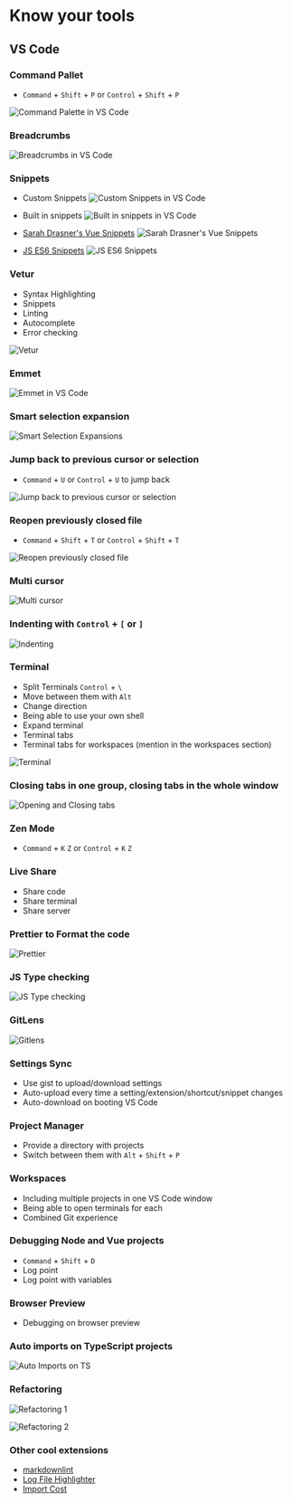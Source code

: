 # Know your tools

## VS Code

### Command Pallet

- `Command` + `Shift` + `P` or `Control` + `Shift` + `P`

![Command Palette in VS Code](./vs-code-images/command-palette.gif)

### Breadcrumbs

![Breadcrumbs in VS Code](./vs-code-images/breadcrumbs.gif)

### Snippets

- Custom Snippets
  ![Custom Snippets in VS Code](./vs-code-images/snippets.gif)

- Built in snippets
  ![Built in snippets in VS Code](./vs-code-images/builtin-snippets.gif)

- [Sarah Drasner's Vue Snippets](https://marketplace.visualstudio.com/items?itemName=sdras.vue-vscode-snippets)
  ![Sarah Drasner's Vue Snippets](vs-code-images/sarahdrasnervuesnippets.gif)

- [JS ES6 Snippets](https://marketplace.visualstudio.com/items?itemName=xabikos.JavaScriptSnippets)
  ![JS ES6 Snippets](vs-code-images/es6snippets.gif)

### Vetur

- Syntax Highlighting
- Snippets
- Linting
- Autocomplete
- Error checking

![Vetur](vs-code-images/vetur.gif)

### Emmet

![Emmet in VS Code](./vs-code-images/emmet.gif)

### Smart selection expansion

![Smart Selection Expansions](vs-code-images/smart-text-selection-expansion.gif)

### Jump back to previous cursor or selection

- `Command` + `U` or `Control` + `U` to jump back

![Jump back to previous cursor or selection](vs-code-images/jump-back-to-previous-cursor.gif)

### Reopen previously closed file

- `Command` + `Shift` + `T` or `Control` + `Shift` + `T`

![Reopen previously closed file](vs-code-images/reopen-closed-tabs.gif)

### Multi cursor

![Multi cursor](vs-code-images/multi-line-select.gif)

### Indenting with `Control` + `[` or `]`

![Indenting](vs-code-images/indent-line.gif)

### Terminal

- Split Terminals `Control` + `\`
- Move between them with `Alt`
- Change direction
- Being able to use your own shell
- Expand terminal
- Terminal tabs
- Terminal tabs for workspaces (mention in the workspaces section)

![Terminal](vs-code-images/terminal.gif)

### Closing tabs in one group, closing tabs in the whole window

![Opening and Closing tabs](vs-code-images/opening-and-closing-tabs.gif)

### Zen Mode

- `Command` + `K` `Z` or `Control` + `K` `Z`

### Live Share

- Share code
- Share terminal
- Share server

### Prettier to Format the code

![Prettier](vs-code-images/prettier.gif)

### JS Type checking

![JS Type checking](vs-code-images/js-type-checking.gif)

### GitLens

![Gitlens](vs-code-images/gitlens.gif)

### Settings Sync

- Use gist to upload/download settings
- Auto-upload every time a setting/extension/shortcut/snippet changes
- Auto-download on booting VS Code

### Project Manager

- Provide a directory with projects
- Switch between them with `Alt` + `Shift` + `P`

### Workspaces

- Including multiple projects in one VS Code window
- Being able to open terminals for each
- Combined Git experience

### Debugging Node and Vue projects

- `Command` + `Shift` + `D`
- Log point
- Log point with variables

### Browser Preview

- Debugging on browser preview

### Auto imports on TypeScript projects

![Auto Imports on TS](vs-code-images/autoimports.gif)

### Refactoring

![Refactoring 1](vs-code-images/refactoring.gif)

![Refactoring 2](vs-code-images/refactoring2.gif)

### Other cool extensions

- [markdownlint](https://marketplace.visualstudio.com/items?itemName=DavidAnson.vscode-markdownlint)
- [Log File Highlighter](https://marketplace.visualstudio.com/items?itemName=emilast.LogFileHighlighter)
- [Import Cost](https://marketplace.visualstudio.com/items?itemName=wix.vscode-import-cost)
